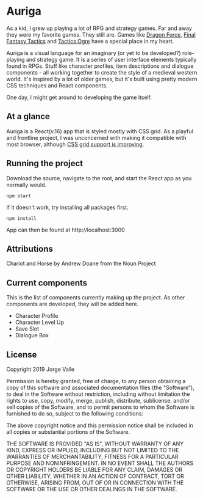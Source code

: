 # Auriga

As a kid, I grew up playing a lot of RPG and strategy games. Far and away they were my favorite games. They still are. Games like [Dragon Force](https://en.wikipedia.org/wiki/Dragon_Force), [Final Fantasy Tactics](https://en.wikipedia.org/wiki/Final_Fantasy_Tactics) and [Tactics Ogre](https://en.wikipedia.org/wiki/Tactics_Ogre:_Let_Us_Cling_Together) have a special place in my heart.

Auriga is a visual language for an imaginary (or yet to be developed?) role-playing and strategy game. It is a series of user interface elements typically found in RPGs. Stuff like character profiles, item descriptions and dialogue components - all working together to create the style of a medieval western world. It's inspired by a lot of older games, but it's built using pretty modern CSS techniques and React components.

One day, I might get around to developing the game itself.

## At a glance

Auriga is a React(v.16) app that is styled mostly with CSS grid. As a playful and frontline project, I was unconcerned with making it compatible with most browser, although [CSS grid support is improving](https://caniuse.com/#feat=css-grid).

## Running the project

Download the source, navigate to the root, and start the React app as you normally would.

`
npm start
`

If it doesn't work, try installing all packages first.

`
npm install
`

App can then be found at http://localhost:3000

## Attributions

Chariot and Horse by Andrew Doane from the Noun Project

## Current components

This is the list of components currently making up the project. As other components are developed, they will be added here.

* Character Profile
* Character Level Up
* Save Slot
* Dialogue Box

## License

Copyright 2019 Jorge Valle

Permission is hereby granted, free of charge, to any person obtaining a copy of this software and associated documentation files (the "Software"), to deal in the Software without restriction, including without limitation the rights to use, copy, modify, merge, publish, distribute, sublicense, and/or sell copies of the Software, and to permit persons to whom the Software is furnished to do so, subject to the following conditions:

The above copyright notice and this permission notice shall be included in all copies or substantial portions of the Software.

THE SOFTWARE IS PROVIDED "AS IS", WITHOUT WARRANTY OF ANY KIND, EXPRESS OR IMPLIED, INCLUDING BUT NOT LIMITED TO THE WARRANTIES OF MERCHANTABILITY, FITNESS FOR A PARTICULAR PURPOSE AND NONINFRINGEMENT. IN NO EVENT SHALL THE AUTHORS OR COPYRIGHT HOLDERS BE LIABLE FOR ANY CLAIM, DAMAGES OR OTHER LIABILITY, WHETHER IN AN ACTION OF CONTRACT, TORT OR OTHERWISE, ARISING FROM, OUT OF OR IN CONNECTION WITH THE SOFTWARE OR THE USE OR OTHER DEALINGS IN THE SOFTWARE.